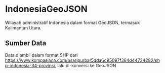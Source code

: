 # IndonesiaGeoJSON
Wilayah administratif Indonesia dalam format GeoJSON, termasuk Kalimantan Utara.

## Sumber Data
Data diambil dalam format SHP dari https://www.kompasiana.com/nsaripurba/5dda6c95097f364d44734282/shp-indonesia-34-provinsi, lalu di-konversi ke GeoJSON